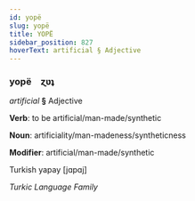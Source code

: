 ```yaml
---
id: yopë
slug: yopë
title: YOPË
sidebar_position: 827
hoverText: artificial § Adjective
---
```


### yopë&emsp;<span kind="abugida">ɀʋʇ</span>

*artificial* **§** Adjective

**Verb**: to be artificial/man-made/synthetic

**Noun**: artificiality/man-madeness/syntheticness

**Modifier**: artificial/man-made/synthetic

Turkish yapay [jɑpɑj]

*Turkic Language Family*